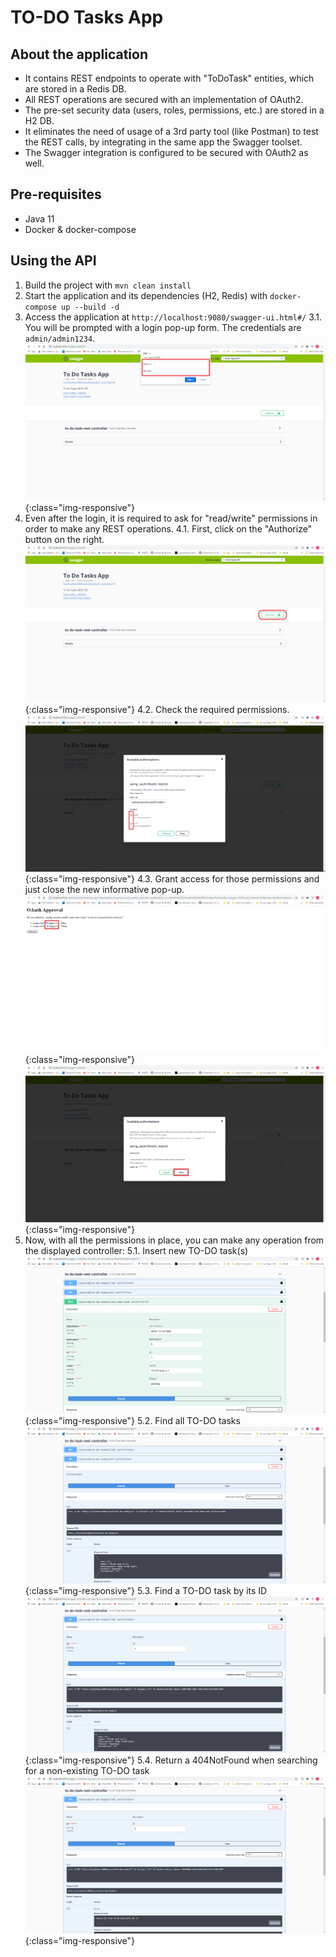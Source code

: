 # TO-DO Tasks App

## About the application
* It contains REST endpoints to operate with "ToDoTask" entities, which are stored in a Redis DB.
* All REST operations are secured with an implementation of OAuth2.
* The pre-set security data (users, roles, permissions, etc.) are stored in a H2 DB. 
* It eliminates the need of usage of a 3rd party tool (like Postman) to test the REST calls, by integrating in the same app the Swagger toolset.
* The Swagger integration is configured to be secured with OAuth2 as well.

## Pre-requisites
* Java 11
* Docker & docker-compose

## Using the API
1. Build the project with `mvn clean install`
2. Start the application and its dependencies (H2, Redis) with `docker-compose up --build -d`
3. Access the application at `http://localhost:9080/swagger-ui.html#/`
   3.1. You will be prompted with a login pop-up form. The credentials are `admin/admin1234`.
        ![login](https://github.com/victor-stelea/to-do-tasks-app/blob/master/screenshots/login.png){:class="img-responsive"}
4. Even after the login, it is required to ask for "read/write" permissions in order to make any REST operations.
   4.1. First, click on the "Authorize" button on the right.
        ![authorize](https://github.com/victor-stelea/to-do-tasks-app/blob/master/screenshots/authorize.png){:class="img-responsive"}
   4.2. Check the required permissions.
        ![select-permissions](https://github.com/victor-stelea/to-do-tasks-app/blob/master/screenshots/select-permissions.png){:class="img-responsive"}
   4.3. Grant access for those permissions and just close the new informative pop-up.
        ![grant-access](https://github.com/victor-stelea/to-do-tasks-app/blob/master/screenshots/grant-access.png){:class="img-responsive"}
        ![close-info](https://github.com/victor-stelea/to-do-tasks-app/blob/master/screenshots/close-info.png){:class="img-responsive"}
5. Now, with all the permissions in place, you can make any operation from the displayed controller:
   5.1. Insert new TO-DO task(s)
        ![insert-task](https://github.com/victor-stelea/to-do-tasks-app/blob/master/screenshots/insert-task.png){:class="img-responsive"}
   5.2. Find all TO-DO tasks
        ![all-tasks](https://github.com/victor-stelea/to-do-tasks-app/blob/master/screenshots/all-tasks.png){:class="img-responsive"}
   5.3. Find a TO-DO task by its ID
        ![task-id](https://github.com/victor-stelea/to-do-tasks-app/blob/master/screenshots/task-id.png){:class="img-responsive"}
   5.4. Return a 404NotFound when searching for a non-existing TO-DO task
        ![task-404](https://github.com/victor-stelea/to-do-tasks-app/blob/master/screenshots/task-404.png){:class="img-responsive"}